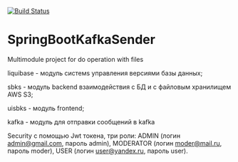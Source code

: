 
[![Build Status](https://app.travis-ci.com/timon1983/SpringBootKafkaSender.svg?branch=master)](https://app.travis-ci.com/timon1983/SpringBootKafkaSender)

# SpringBootKafkaSender

Multimodule project for do operation with files

liquibase - модуль системs управления версиями базы данных;

sbks - модуль backend взаимодействия с БД и с файловым хранилищем AWS S3;

uisbks - модуль frontend;

kafka - модуль для отправки сообщений в kafka

Security с помощью Jwt токена, три роли:
ADMIN (логин admin@gmail.com, пароль admin),
MODERATOR (логин moder@mail.ru, пароль moder),
USER (логин user@yandex.ru, пароль user).


